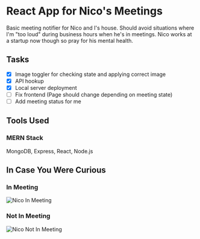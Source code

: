 # React App for Nico's Meetings
Basic meeting notifier for Nico and I's house. Should avoid situations where I'm "too loud" during business hours when he's in meetings. 
Nico works at a startup now though so pray for his mental health.

## Tasks
- [x] Image toggler for checking state and applying correct image
- [x] API hookup
- [x] Local server deployment
- [ ] Fix frontend (Page should change depending on meeting state)
- [ ] Add meeting status for me 

## Tools Used
### MERN Stack
MongoDB, Express, React, Node.js

## In Case You Were Curious
### In Meeting
![Nico In Meeting](https://user-images.githubusercontent.com/11080841/161832262-27d58519-2ac7-4567-86ca-a9fb654ac468.png)
### Not In Meeting
![Nico Not In Meeting](https://user-images.githubusercontent.com/11080841/161832526-39b14be9-5236-4403-b579-f620c8e2ddfa.png)


